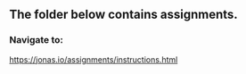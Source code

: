 ## The folder below contains assignments.

### Navigate to:

https://jonas.io/assignments/instructions.html
